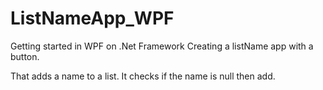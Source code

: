 ﻿# ListNameApp_WPF

 Getting started in WPF on .Net Framework
 Creating a listName app with a button.

 That adds a name to a list. It checks if the name is null then add.
